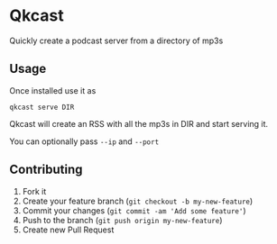 # Qkcast

Quickly create a podcast server from a directory of mp3s

## Usage

Once installed use it as
    
    qkcast serve DIR 

Qkcast will create an RSS with all the mp3s in DIR and start serving it.

You can optionally pass `--ip` and `--port`

## Contributing

1. Fork it
2. Create your feature branch (`git checkout -b my-new-feature`)
3. Commit your changes (`git commit -am 'Add some feature'`)
4. Push to the branch (`git push origin my-new-feature`)
5. Create new Pull Request
